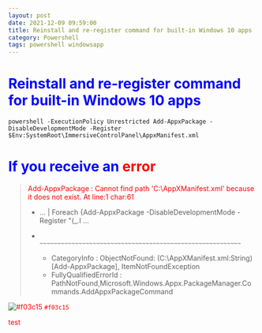 ```yaml
---
layout: post
date: 2021-12-09 09:59:00
title: Reinstall and re-register command for built-in Windows 10 apps
category: Powershell
tags: powershell windowsapp
---
```

# Reinstall and re-register command for built-in Windows 10 apps
```
powershell -ExecutionPolicy Unrestricted Add-AppxPackage -DisableDevelopmentMode -Register $Env:SystemRoot\ImmersiveControlPanel\AppxManifest.xml

```
# If you receive an <span style="color:red">error</span>
<style>
H1{color:Blue !important;}
H2{color:DarkOrange !important;}
p{color:Red !important;}
</style>

> Add-AppxPackage : Cannot find path 'C:\AppXManifest.xml' because it does not exist.
> At line:1 char:61
> + ...  | Foreach {Add-AppxPackage -DisableDevelopmentMode -Register "$($_.I ...
> +                 ~~~~~~~~~~~~~~~~~~~~~~~~~~~~~~~~~~~~~~~~~~~~~~~~~~~~~~~~~
>     + CategoryInfo          : ObjectNotFound: (C:\AppXManifest.xml:String) [Add-AppxPackage], ItemNotFoundException
>     + FullyQualifiedErrorId : PathNotFound,Microsoft.Windows.Appx.PackageManager.Commands.AddAppxPackageCommand



![#f03c15](https://via.placeholder.com/15/f03c15/000000?text=+) `#f03c15`

test
